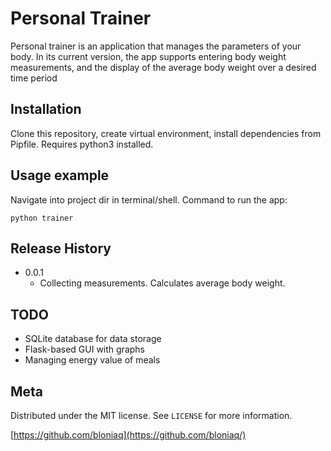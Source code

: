 # Personal Trainer

Personal trainer is an application that manages the parameters 
of your body. In its current version, the app supports 
entering body weight measurements, and the display of the
average body weight over a desired time period

## Installation

Clone this repository, create virtual environment, install
dependencies from Pipfile. Requires python3 installed. 

## Usage example

Navigate into project dir in terminal/shell. Command to run the app:

```python trainer```

## Release History

* 0.0.1
    * Collecting measurements. Calculates average body weight.
  
## TODO

* SQLite database for data storage
* Flask-based GUI with graphs
* Managing energy value of meals


## Meta

Distributed under the MIT license. See ``LICENSE`` for more information.

[https://github.com/bloniaq](https://github.com/bloniaq/)
